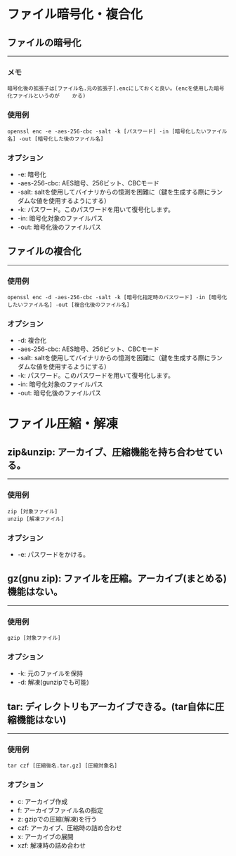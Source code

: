 # ファイル暗号化・複合化
## ファイルの暗号化
***
### メモ
	暗号化後の拡張子は[ファイル名.元の拡張子].encにしておくと良い。(encを使用した暗号化ファイルというのが	かる)
### 使用例
	openssl enc -e -aes-256-cbc -salt -k [パスワード] -in [暗号化したいファイル名] -out [暗号化した後のファイル名]
### オプション
-	-e: 暗号化
-	-aes-256-cbc: AES暗号、256ビット、CBCモード
-	-salt: saltを使用してバイナリからの憶測を困難に（鍵を生成する際にランダムな値を使用するようにする）
-	-k: パスワード。このパスワードを用いて復号化します。
-	-in: 暗号化対象のファイルパス
-	-out: 暗号化後のファイルパス

## ファイルの複合化
***
### 使用例
	openssl enc -d -aes-256-cbc -salt -k [暗号化指定時のパスワード] -in [暗号化したいファイル名] -out [複合化後のファイル名]
### オプション
-	-d: 複合化
-	-aes-256-cbc: AES暗号、256ビット、CBCモード
-	-salt: saltを使用してバイナリからの憶測を困難に（鍵を生成する際にランダムな値を使用するようにする）
-	-k: パスワード。このパスワードを用いて復号化します。
-	-in: 暗号化対象のファイルパス
-	-out: 暗号化後のファイルパス

# ファイル圧縮・解凍
## zip&unzip: アーカイブ、圧縮機能を持ち合わせている。
***
### 使用例
	zip [対象ファイル]
	unzip [解凍ファイル]
### オプション
- -e: パスワードをかける。

## gz(gnu zip): ファイルを圧縮。アーカイブ(まとめる)機能はない。
***
### 使用例
	gzip [対象ファイル]
### オプション
- -k: 元のファイルを保持
- -d: 解凍(gunzipでも可能)


## tar: ディレクトリもアーカイブできる。(tar自体に圧縮機能はない)
***
### 使用例
	tar czf [圧縮後名.tar.gz] [圧縮対象名]
### オプション
- c: アーカイブ作成
- f: アーカイブファイル名の指定
- z: gzipでの圧縮(解凍)を行う
- czf: アーカイブ、圧縮時の詰め合わせ
- x: アーカイブの展開
- xzf: 解凍時の詰め合わせ
